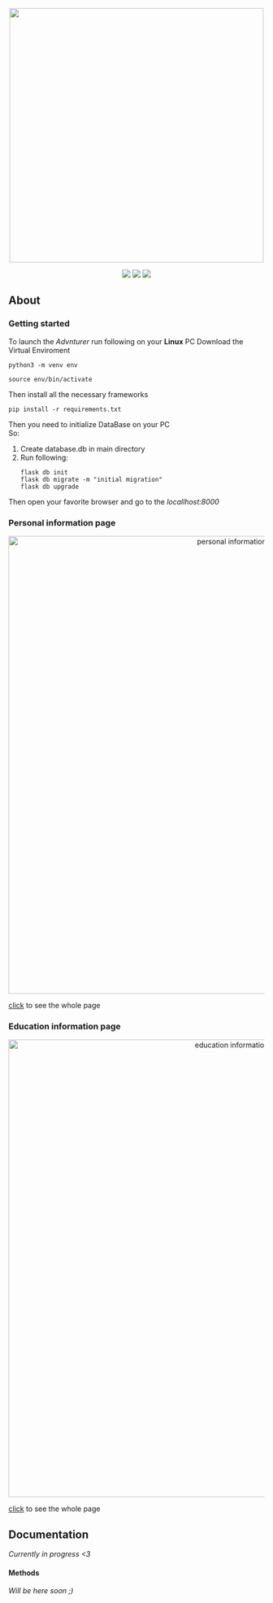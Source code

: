 <p align="center">
      <img src="https://i.ibb.co/G7qXfd7/image.png" width="500">
</p>

<p align="center">
   <img src="https://img.shields.io/badge/Flask-3.0.3-red">
   <img src="https://img.shields.io/badge/markdown2-2.4.13-green">
   <img src="https://img.shields.io/badge/SQLAlchemy-2.0.29-purple">
</p>

## About

### Getting started
To launch the *Advnturer* run following on your **Linux** PC
Download the Virtual Enviroment
```shell
python3 -m venv env
```
```shell
source env/bin/activate
```
Then install all the necessary frameworks
```shell
pip install -r requirements.txt
```
Then you need to initialize DataBase on your PC<br>
So:
1. Create database.db in main directory
2. Run following:
   ```shell
   flask db init
   flask db migrate -m "initial migration"
   flask db upgrade
   ```
Then open your favorite browser and go to the *locallhost:8000*
### Personal information page <br>
<p align="center">
      <img src="https://i.ibb.co/7vYmtZk/image.png" alt = "personal information page" width="900">
</p>

[click](https://i.ibb.co/5vgCv2v/image.png) to see the whole page

### Education information page <br>
<p align="center">
      <img src="https://i.ibb.co/gtHJfJN/image.png", alt = "education information page" width="900">
</p>

[click](https://i.ibb.co/68XRJsZ/image.png) to see the whole page

## Documentation
*Currently in progress <3*
#### Methods

*Will be here soon ;)*
